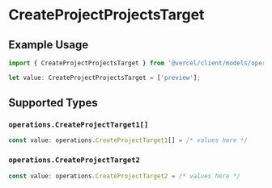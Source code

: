 # CreateProjectProjectsTarget

## Example Usage

```typescript
import { CreateProjectProjectsTarget } from '@vercel/client/models/operations';

let value: CreateProjectProjectsTarget = ['preview'];
```

## Supported Types

### `operations.CreateProjectTarget1[]`

```typescript
const value: operations.CreateProjectTarget1[] = /* values here */
```

### `operations.CreateProjectTarget2`

```typescript
const value: operations.CreateProjectTarget2 = /* values here */
```
